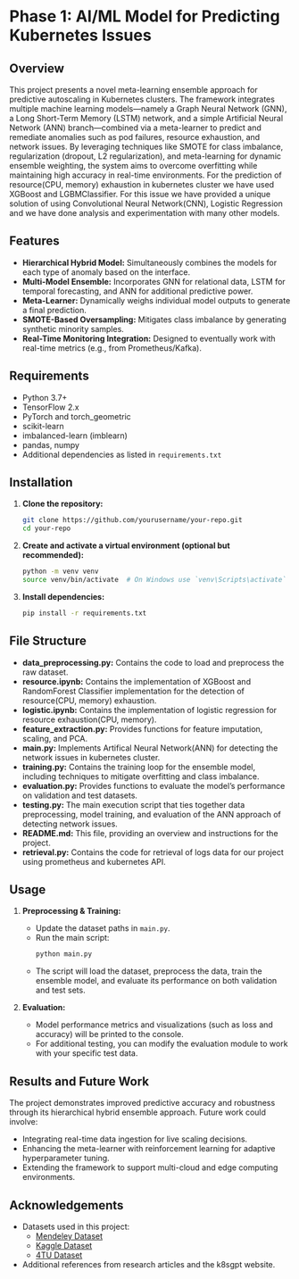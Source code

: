# Phase 1: AI/ML Model for Predicting Kubernetes Issues


## Overview
This project presents a novel meta-learning ensemble approach for predictive autoscaling in Kubernetes clusters. The framework integrates multiple machine learning models—namely a Graph Neural Network (GNN), a Long Short-Term Memory (LSTM) network, and a simple Artificial Neural Network (ANN) branch—combined via a meta-learner to predict and remediate anomalies such as pod failures, resource exhaustion, and network issues. By leveraging techniques like SMOTE for class imbalance, regularization (dropout, L2 regularization), and meta-learning for dynamic ensemble weighting, the system aims to overcome overfitting while maintaining high accuracy in real-time environments.
For the prediction of resource(CPU, memory) exhaustion in kubernetes cluster we have used XGBoost and LGBMClassifier. For this issue we have provided a unique solution of using Convolutional Neural Network(CNN), Logistic Regression and we have done analysis and experimentation with many other models.

## Features
- **Hierarchical Hybrid Model:** Simultaneously combines the models for each type of anomaly based on the interface.
- **Multi-Model Ensemble:** Incorporates GNN for relational data, LSTM for temporal forecasting, and ANN for additional predictive power.
- **Meta-Learner:** Dynamically weighs individual model outputs to generate a final prediction.
- **SMOTE-Based Oversampling:** Mitigates class imbalance by generating synthetic minority samples.
- **Real-Time Monitoring Integration:** Designed to eventually work with real-time metrics (e.g., from Prometheus/Kafka).

## Requirements
- Python 3.7+
- TensorFlow 2.x
- PyTorch and torch_geometric
- scikit-learn
- imbalanced-learn (imblearn)
- pandas, numpy
- Additional dependencies as listed in `requirements.txt`

## Installation
1. **Clone the repository:**
   ```bash
   git clone https://github.com/yourusername/your-repo.git
   cd your-repo
   ```
2. **Create and activate a virtual environment (optional but recommended):**
   ```bash
   python -m venv venv
   source venv/bin/activate  # On Windows use `venv\Scripts\activate` or use conda to create virtual environment.
   ```
3. **Install dependencies:**
   ```bash
   pip install -r requirements.txt
   ```

## File Structure
- **data_preprocessing.py:** Contains the code to load and preprocess the raw dataset.
- **resource.ipynb:** Contains the implementation of XGBoost and RandomForest Classifier implementation for the detection of resource(CPU, memory) exhaustion.
- **logistic.ipynb:** Contains the implementation of logistic regression for resource exhaustion(CPU, memory). 
- **feature_extraction.py:** Provides functions for feature imputation, scaling, and PCA.
- **main.py:** Implements Artifical Neural Network(ANN) for detecting the network issues in kubernetes cluster.
- **training.py:** Contains the training loop for the ensemble model, including techniques to mitigate overfitting and class imbalance.
- **evaluation.py:** Provides functions to evaluate the model’s performance on validation and test datasets.
- **testing.py:** The main execution script that ties together data preprocessing, model training, and evaluation of the ANN approach of detecting network issues.
- **README.md:** This file, providing an overview and instructions for the project.
- **retrieval.py:** Contains the code for retrieval of logs data for our project using prometheus and kubernetes API.

## Usage
1. **Preprocessing & Training:**
   - Update the dataset paths in `main.py`.
   - Run the main script:
     ```bash
     python main.py
     ```
   - The script will load the dataset, preprocess the data, train the ensemble model, and evaluate its performance on both validation and test sets.

2. **Evaluation:**
   - Model performance metrics and visualizations (such as loss and accuracy) will be printed to the console.
   - For additional testing, you can modify the evaluation module to work with your specific test data.

## Results and Future Work
The project demonstrates improved predictive accuracy and robustness through its hierarchical hybrid ensemble approach. Future work could involve:
- Integrating real-time data ingestion for live scaling decisions.
- Enhancing the meta-learner with reinforcement learning for adaptive hyperparameter tuning.
- Extending the framework to support multi-cloud and edge computing environments.

## Acknowledgements
- Datasets used in this project:
  - [Mendeley Dataset](https://data.mendeley.com/datasets/ks9vbv5pb2/1)
  - [Kaggle Dataset](https://www.kaggle.com/datasets/nickkinyae/kubernetes-resource-and-performancemetricsallocation?resource=download)
  - [4TU Dataset](https://data.4tu.nl/articles/dataset/AssureMOSS_Kubernetes_Run-time_Monitoring_Dataset/20463687)
- Additional references from research articles and the k8sgpt website.




